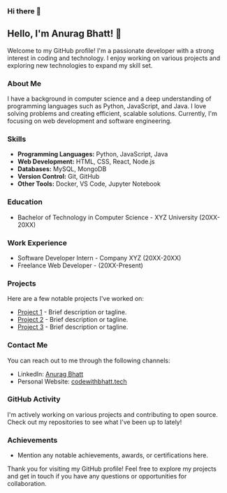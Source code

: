 ### Hi there 👋

## Hello, I'm Anurag Bhatt! 👋

Welcome to my GitHub profile! I'm a passionate developer with a strong interest in coding and technology. I enjoy working on various projects and exploring new technologies to expand my skill set.

### About Me

I have a background in computer science and a deep understanding of programming languages such as Python, JavaScript, and Java. I love solving problems and creating efficient, scalable solutions. Currently, I'm focusing on web development and software engineering.

### Skills

- **Programming Languages:** Python, JavaScript, Java
- **Web Development:** HTML, CSS, React, Node.js
- **Databases:** MySQL, MongoDB
- **Version Control:** Git, GitHub
- **Other Tools:** Docker, VS Code, Jupyter Notebook

### Education

- Bachelor of Technology in Computer Science - XYZ University (20XX-20XX)

### Work Experience

- Software Developer Intern - Company XYZ (20XX-20XX)
- Freelance Web Developer - (20XX-Present)

### Projects

Here are a few notable projects I've worked on:

- [Project 1](link-to-project1) - Brief description or tagline.
- [Project 2](link-to-project2) - Brief description or tagline.
- [Project 3](link-to-project3) - Brief description or tagline.

### Contact Me

You can reach out to me through the following channels:

- LinkedIn: [Anurag Bhatt](https://www.linkedin.com/in/anurag-bhatt-846a241b8/)
- Personal Website: [codewithbhatt.tech](https://www.codewithbhatt.tech)

### GitHub Activity

I'm actively working on various projects and contributing to open source. Check out my repositories to see what I've been up to lately!

### Achievements

- Mention any notable achievements, awards, or certifications here.

Thank you for visiting my GitHub profile! Feel free to explore my projects and get in touch if you have any questions or opportunities for collaboration.


<!--
**anuragbhatt1805/anuragbhatt1805** is a ✨ _special_ ✨ repository because its `README.md` (this file) appears on your GitHub profile.

Here are some ideas to get you started:

- 🔭 I’m currently working on ...
- 🌱 I’m currently learning ...
- 👯 I’m looking to collaborate on ...
- 🤔 I’m looking for help with ...
- 💬 Ask me about ...
- 📫 How to reach me: ...
- 😄 Pronouns: ...
- ⚡ Fun fact: ...
-->
